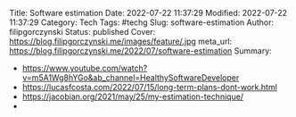 Title: Software estimation
Date: 2022-07-22 11:37:29
Modified: 2022-07-22 11:37:29
Category: Tech
Tags: #techg
Slug: software-estimation
Author: filipgorczynski
Status: published
Cover: https://blog.filipgorczynski.me/images/feature/.jpg
meta_url: https://blog.filipgorczynski.me/2022/07/software-estimation
Summary: 



- https://www.youtube.com/watch?v=m5A1Wg8hYGo&ab_channel=HealthySoftwareDeveloper
- https://lucasfcosta.com/2022/07/15/long-term-plans-dont-work.html
- https://jacobian.org/2021/may/25/my-estimation-technique/
- 